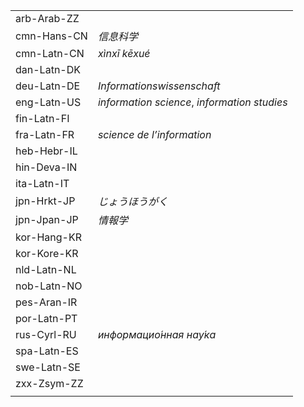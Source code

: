 | | |
|-|-|
| arb-Arab-ZZ |  |
| cmn-Hans-CN | _信息科学_ |
| cmn-Latn-CN | _xìnxī kēxué_ |
| dan-Latn-DK |  |
| deu-Latn-DE | _Informationswissenschaft_ |
| eng-Latn-US | _information science_, _information studies_ |
| fin-Latn-FI |  |
| fra-Latn-FR | _science de l’information_ |
| heb-Hebr-IL |  |
| hin-Deva-IN |  |
| ita-Latn-IT |  |
| jpn-Hrkt-JP | _じょうほうがく_ |
| jpn-Jpan-JP | _情報学_ |
| kor-Hang-KR |  |
| kor-Kore-KR |  |
| nld-Latn-NL |  |
| nob-Latn-NO |  |
| pes-Aran-IR |  |
| por-Latn-PT |  |
| rus-Cyrl-RU | _информацио́нная нау́ка_ |
| spa-Latn-ES |  |
| swe-Latn-SE |  |
| zxx-Zsym-ZZ |  |
|  |  |